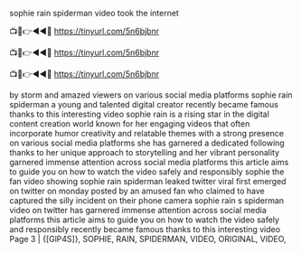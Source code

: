 sophie rain spiderman video took the internet

📺📱👉◄◄🔴  https://tinyurl.com/5n6bjbnr

📺📱👉◄◄🔴  https://tinyurl.com/5n6bjbnr

📺📱👉◄◄🔴  https://tinyurl.com/5n6bjbnr


by storm and amazed viewers on various
social media platforms sophie rain spiderman a young and talented digital creator
recently became famous thanks to this interesting video
sophie rain is a rising star in the digital content creation world known for her engaging
videos that often incorporate humor creativity and relatable themes with a strong
presence on various social media platforms she has garnered a dedicated following
thanks to her unique approach to storytelling and her vibrant personality
garnered immense attention across social media platforms this article aims to guide you
on how to watch the video safely and responsibly sophie the fan video showing sophie
rain spiderman leaked twitter viral first emerged on twitter on monday posted by an
amused fan who claimed to have captured the silly incident on their phone camera sophie
rain s spiderman video on twitter has garnered immense attention across social media
platforms this article aims to guide you on how to watch the video safely and responsibly
recently became famous thanks to this interesting video
Page 3 | {[GlP4S]}, SOPHIE, RAIN, SPIDERMAN, VIDEO, ORIGINAL, VIDEO, 
